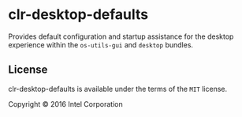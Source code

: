 clr-desktop-defaults
=====================

Provides default configuration and startup assistance for the desktop experience within
the `os-utils-gui` and `desktop` bundles.


License
-------

clr-desktop-defaults is available under the terms of the `MIT` license.

Copyright © 2016 Intel Corporation
